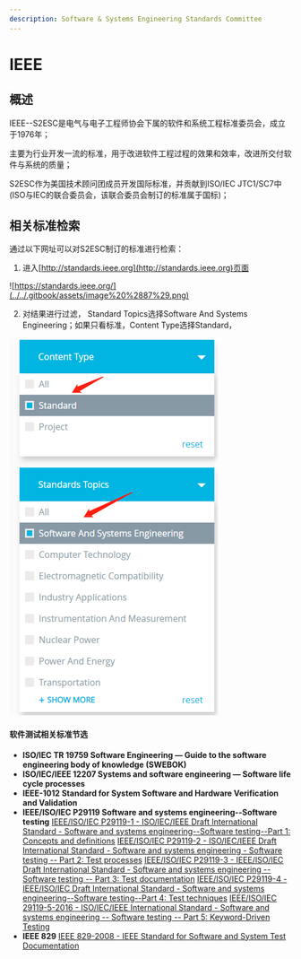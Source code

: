 ```yaml
---
description: Software & Systems Engineering Standards Committee
---
```


# IEEE

## 概述

IEEE--S2ESC是电气与电子工程师协会下属的软件和系统工程标准委员会，成立于1976年；

主要为行业开发一流的标准，用于改进软件工程过程的效果和效率，改进所交付软件与系统的质量；

S2ESC作为美国技术顾问团成员开发国际标准，并贡献到ISO/IEC JTC1/SC7中\(ISO与IEC的联合委员会，该联合委员会制订的标准属于国标\)；

## 相关标准检索

通过以下网址可以对S2ESC制订的标准进行检索：

1. 进入[http://standards.ieee.org](http://standards.ieee.org)页面

![https://standards.ieee.org/](../../.gitbook/assets/image%20%2887%29.png)

2. 对结果进行过滤， Standard Topics选择Software And Systems Engineering；如果只看标准，Content Type选择Standard，

![&#x8FC7;&#x6EE4;](../../.gitbook/assets/image%20%2813%29.png)

#### 软件测试相关标准节选

* **ISO/IEC TR 19759 Software Engineering — Guide to the software engineering body of knowledge \(SWEBOK\)**
* **ISO/IEC/IEEE 12207 Systems and software engineering — Software life cycle processes**
* **IEEE-1012 Standard for System Software and Hardware Verification and Validation**
* **IEEE/ISO/IEC P29119 Software and systems engineering--Software testing** [IEEE/ISO/IEC P29119-1 - ISO/IEC/IEEE Draft International Standard - Software and systems engineering--Software testing--Part 1: Concepts and definitions](https://standards.ieee.org/project/29119-1.html) [IEEE/ISO/IEC P29119-2 - ISO/IEC/IEEE Draft International Standard - Software and systems engineering - Software testing -- Part 2: Test processes](https://standards.ieee.org/project/29119-2.html) [IEEE/ISO/IEC P29119-3 - IEEE/ISO/IEC Draft International Standard - Software and systems engineering -- Software testing -- Part 3: Test documentation](https://standards.ieee.org/project/29119-3.html) [IEEE/ISO/IEC P29119-4 - IEEE/ISO/IEC Draft International Standard - Software and systems engineering--Software testing--Part 4: Test techniques](https://standards.ieee.org/project/29119-4.html) [IEEE/ISO/IEC 29119-5-2016 - ISO/IEC/IEEE International Standard - Software and systems engineering -- Software testing -- Part 5: Keyword-Driven Testing](https://standards.ieee.org/standard/29119-5-2016.html)
* **IEEE 829** [IEEE 829-2008 - IEEE Standard for Software and System Test Documentation](https://standards.ieee.org/standard/829-2008.html)

